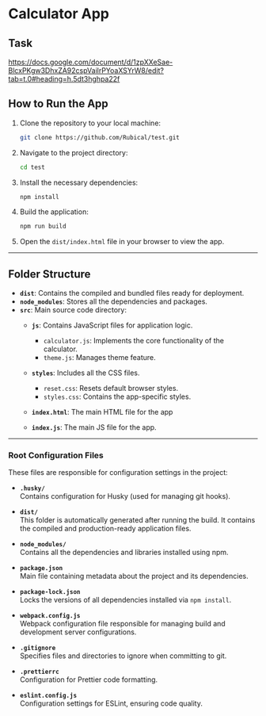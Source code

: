 # Calculator App

## Task
https://docs.google.com/document/d/1zpXXeSae-BlcxPKgw3DhxZA92cspVailrPYoaXSYrW8/edit?tab=t.0#heading=h.5dt3hghpa22f

## How to Run the App

1. Clone the repository to your local machine:
   ```bash
   git clone https://github.com/Rubical/test.git
   ```
2. Navigate to the project directory:
   ```bash
   cd test
   ```
3. Install the necessary dependencies:
   ```bash
   npm install
   ```
4. Build the application:
   ```bash
   npm run build
   ```
5. Open the `dist/index.html` file in your browser to view the app.

---


## Folder Structure

- **`dist`**: Contains the compiled and bundled files ready for deployment.
- **`node_modules`**: Stores all the dependencies and packages.
- **`src`**: Main source code directory:
    - **`js`**: Contains JavaScript files for application logic.
        - `calculator.js`: Implements the core functionality of the calculator.
        - `theme.js`: Manages theme feature.
    - **`styles`**: Includes all the CSS files.
        - `reset.css`: Resets default browser styles.
        - `styles.css`: Contains the app-specific styles.
      
    - **`index.html`**: The main HTML file for the app
    - **`index.js`**: The main JS file for the app.

---

### Root Configuration Files

These files are responsible for configuration settings in the project:

- **`.husky/`**\
  Contains configuration for Husky (used for managing git hooks).

- **`dist/`**\
  This folder is automatically generated after running the build. It contains the compiled and production-ready application files.

- **`node_modules/`**\
  Contains all the dependencies and libraries installed using npm.

- **`package.json`**\
  Main file containing metadata about the project and its dependencies.

- **`package-lock.json`**\
  Locks the versions of all dependencies installed via `npm install`.

- **`webpack.config.js`**\
  Webpack configuration file responsible for managing build and development server configurations.

- **`.gitignore`**\
  Specifies files and directories to ignore when committing to git.

- **`.prettierrc`** \
Configuration for Prettier code formatting.

- **`eslint.config.js`**\
  Configuration settings for ESLint, ensuring code quality.

